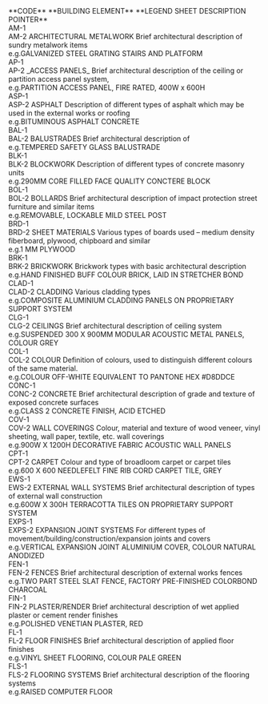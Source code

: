 <div class="cart-philosophies-grid-wrapper" markdown="1">
<span class="cart-philosophies-grid-codes-one-of-three">**CODE**</span>
<span class="cart-philosophies-grid-codes-two-of-three">**BUILDING ELEMENT**</span>
<span class="cart-philosophies-grid-codes-three-of-three">**LEGEND SHEET DESCRIPTION POINTER**</span>
</div>


<div class="cart-philosophies-grid-wrapper" markdown="1">
<span class="cart-philosophies-grid-codes-one-of-three">AM-1<br>AM-2</span>
<span class="cart-philosophies-grid-codes-two-of-three">ARCHITECTURAL METALWORK</span>
<span class="cart-philosophies-grid-codes-three-of-three">Brief architectural description of sundry metalwork items<br>e.g.GALVANIZED STEEL GRATING STAIRS AND PLATFORM</span>
</div>

<div class="cart-philosophies-grid-wrapper" markdown="1">
<span class="cart-philosophies-grid-codes-one-of-three">AP-1<br>AP-2</span>
<span class="cart-philosophies-grid-codes-two-of-three">_ACCESS PANELS_</span>
<span class="cart-philosophies-grid-codes-three-of-three">Brief architectural description of the ceiling or partition access panel system,<br>e.g.PARTITION ACCESS PANEL, FIRE RATED, 400W x 600H</span>
</div>

<div class="cart-philosophies-grid-wrapper" markdown="1">
<span class="cart-philosophies-grid-codes-one-of-three">ASP-1<br>ASP-2</span>
<span class="cart-philosophies-grid-codes-two-of-three">ASPHALT</span>
<span class="cart-philosophies-grid-codes-three-of-three">Description of different types of asphalt which may be used in the external works or roofing<br>e.g.BITUMINOUS ASPHALT CONCRETE</span>
</div>

<div class="cart-philosophies-grid-wrapper" markdown="1">
<span class="cart-philosophies-grid-codes-one-of-three">BAL-1<br>BAL-2</span>
<span class="cart-philosophies-grid-codes-two-of-three">BALUSTRADES</span>
<span class="cart-philosophies-grid-codes-three-of-three">Brief architectural description of<br>e.g.TEMPERED SAFETY GLASS BALUSTRADE</span>
</div>

<div class="cart-philosophies-grid-wrapper" markdown="1">
<span class="cart-philosophies-grid-codes-one-of-three">BLK-1<br>BLK-2</span>
<span class="cart-philosophies-grid-codes-two-of-three">BLOCKWORK</span>
<span class="cart-philosophies-grid-codes-three-of-three">Description of different types of concrete masonry units<br>e.g.290MM CORE FILLED FACE QUALITY CONCTERE BLOCK</span>
</div>

<div class="cart-philosophies-grid-wrapper" markdown="1">
<span class="cart-philosophies-grid-codes-one-of-three">BOL-1<br>BOL-2</span>
<span class="cart-philosophies-grid-codes-two-of-three">BOLLARDS</span>
<span class="cart-philosophies-grid-codes-three-of-three">Brief architectural description of impact protection street furniture and similar items<br>e.g.REMOVABLE, LOCKABLE MILD STEEL POST</span>
</div>

<div class="cart-philosophies-grid-wrapper" markdown="1">
<span class="cart-philosophies-grid-codes-one-of-three">BRD-1<br>BRD-2</span>
<span class="cart-philosophies-grid-codes-two-of-three">SHEET MATERIALS</span>
<span class="cart-philosophies-grid-codes-three-of-three">Various types of boards used – medium density fiberboard, plywood, chipboard and similar<br>e.g.1 MM PLYWOOD</span>
</div>

<div class="cart-philosophies-grid-wrapper" markdown="1">
<span class="cart-philosophies-grid-codes-one-of-three">BRK-1<br>BRK-2</span>
<span class="cart-philosophies-grid-codes-two-of-three">BRICKWORK</span>
<span class="cart-philosophies-grid-codes-three-of-three">Brickwork types with basic architectural description<br>e.g.HAND FINISHED BUFF COLOUR BRICK, LAID IN STRETCHER BOND</span>
</div>

<div class="cart-philosophies-grid-wrapper" markdown="1">
<span class="cart-philosophies-grid-codes-one-of-three">CLAD-1<br>CLAD-2</span>
<span class="cart-philosophies-grid-codes-two-of-three">CLADDING</span>
<span class="cart-philosophies-grid-codes-three-of-three">Various cladding types<br>e.g.COMPOSITE ALUMINIUM CLADDING PANELS ON PROPRIETARY SUPPORT SYSTEM</span>
</div>

<div class="cart-philosophies-grid-wrapper" markdown="1">
<span class="cart-philosophies-grid-codes-one-of-three">CLG-1<br>CLG-2</span>
<span class="cart-philosophies-grid-codes-two-of-three">CEILINGS</span>
<span class="cart-philosophies-grid-codes-three-of-three">Brief architectural description of ceiling system<br>e.g.SUSPENDED 300 X 900MM MODULAR ACOUSTIC METAL PANELS, COLOUR GREY</span>
</div>

<div class="cart-philosophies-grid-wrapper" markdown="1">
<span class="cart-philosophies-grid-codes-one-of-three">COL-1<br>COL-2</span>
<span class="cart-philosophies-grid-codes-two-of-three">COLOUR</span>
<span class="cart-philosophies-grid-codes-three-of-three">Definition of colours, used to distinguish different colours of the same material.<br>e.g.COLOUR OFF-WHITE EQUIVALENT TO PANTONE HEX #D8DDCE</span>
</div>

<div class="cart-philosophies-grid-wrapper" markdown="1">
<span class="cart-philosophies-grid-codes-one-of-three">CONC-1<br>CONC-2</span>
<span class="cart-philosophies-grid-codes-two-of-three">CONCRETE</span>
<span class="cart-philosophies-grid-codes-three-of-three">Brief architectural description of grade and texture of exposed concrete surfaces<br>e.g.CLASS 2 CONCRETE FINISH, ACID ETCHED</span>
</div>

<div class="cart-philosophies-grid-wrapper" markdown="1">
<span class="cart-philosophies-grid-codes-one-of-three">COV-1<br>COV-2</span>
<span class="cart-philosophies-grid-codes-two-of-three">WALL COVERINGS</span>
<span class="cart-philosophies-grid-codes-three-of-three">Colour, material and texture of wood veneer, vinyl sheeting, wall paper, textile, etc. wall coverings<br>e.g.900W X 1200H DECORATIVE FABRIC ACOUSTIC WALL PANELS</span>
</div>

<div class="cart-philosophies-grid-wrapper" markdown="1">
<span class="cart-philosophies-grid-codes-one-of-three">CPT-1<br>CPT-2</span>
<span class="cart-philosophies-grid-codes-two-of-three">CARPET</span>
<span class="cart-philosophies-grid-codes-three-of-three">Colour and type of broadloom carpet or carpet tiles<br>e.g.600 X 600 NEEDLEFELT FINE RIB CORD CARPET TILE, GREY</span>
</div>

<div class="cart-philosophies-grid-wrapper" markdown="1">
<span class="cart-philosophies-grid-codes-one-of-three">EWS-1<br>EWS-2</span>
<span class="cart-philosophies-grid-codes-two-of-three">EXTERNAL WALL SYSTEMS</span>
<span class="cart-philosophies-grid-codes-three-of-three">Brief architectural description of types of external wall construction<br>e.g.600W X 300H TERRACOTTA TILES ON PROPRIETARY SUPPORT SYSTEM</span>
</div>

<div class="cart-philosophies-grid-wrapper" markdown="1">
<span class="cart-philosophies-grid-codes-one-of-three">EXPS-1<br>EXPS-2</span>
<span class="cart-philosophies-grid-codes-two-of-three">EXPANSION JOINT SYSTEMS</span>
<span class="cart-philosophies-grid-codes-three-of-three">For different types of movement/building/construction/expansion joints and covers<br>e.g.VERTICAL EXPANSION JOINT ALUMINIUM COVER, COLOUR NATURAL ANODIZED</span>
</div>

<div class="cart-philosophies-grid-wrapper" markdown="1">
<span class="cart-philosophies-grid-codes-one-of-three">FEN-1<br>FEN-2</span>
<span class="cart-philosophies-grid-codes-two-of-three">FENCES</span>
<span class="cart-philosophies-grid-codes-three-of-three">Brief architectural description of external works fences<br>e.g.TWO PART STEEL SLAT FENCE, FACTORY PRE-FINISHED COLORBOND CHARCOAL</span>
</div>

<div class="cart-philosophies-grid-wrapper" markdown="1">
<span class="cart-philosophies-grid-codes-one-of-three">FIN-1<br>FIN-2</span>
<span class="cart-philosophies-grid-codes-two-of-three">PLASTER/RENDER</span>
<span class="cart-philosophies-grid-codes-three-of-three">Brief architectural description of wet applied plaster or cement render finishes<br>e.g.POLISHED VENETIAN PLASTER, RED</span>
</div>

<div class="cart-philosophies-grid-wrapper" markdown="1">
<span class="cart-philosophies-grid-codes-one-of-three">FL-1<br>FL-2</span>
<span class="cart-philosophies-grid-codes-two-of-three">FLOOR FINISHES</span>
<span class="cart-philosophies-grid-codes-three-of-three">Brief architectural description of applied floor finishes<br>e.g.VINYL SHEET FLOORING, COLOUR PALE GREEN</span>
</div>

<div class="cart-philosophies-grid-wrapper" markdown="1">
<span class="cart-philosophies-grid-codes-one-of-three">FLS-1<br>FLS-2</span>
<span class="cart-philosophies-grid-codes-two-of-three">FLOORING SYSTEMS</span>
<span class="cart-philosophies-grid-codes-three-of-three" style="border-bottom: 0px;">Brief architectural description of the flooring systems<br>e.g.RAISED COMPUTER FLOOR</span>
</div>
